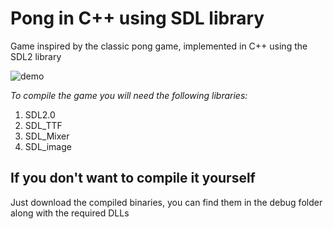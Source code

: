 # Pong in C++ using SDL library
Game inspired by the classic pong game, implemented in C++ using the SDL2 library

![demo](https://github.com/alexmru/pong/blob/main/demo.png)

*To compile the game you will need the following libraries:*
1. SDL2.0
2. SDL_TTF
3. SDL_Mixer
4. SDL_image

## If you don't want to compile it yourself 
Just download the compiled binaries, you can find them in the debug folder along with the required DLLs
